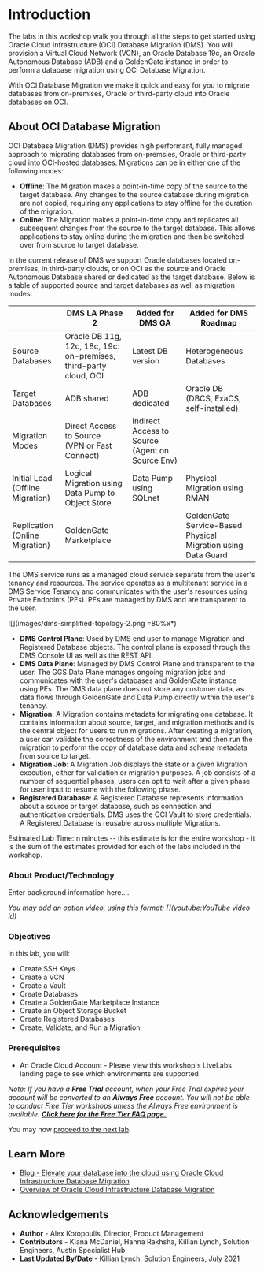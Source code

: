 # Introduction

The labs in this workshop walk you through all the steps to get started using Oracle Cloud Infrastructure (OCI) Database Migration (DMS). You will provision a Virtual Cloud Network (VCN), an Oracle Database 19c, an Oracle Autonomous Database (ADB) and a GoldenGate instance in order to perform a database migration using OCI Database Migration.

With OCI Database Migration we make it quick and easy for you to migrate databases from on-premises, Oracle or third-party cloud into Oracle databases on OCI.

## About OCI Database Migration

OCI Database Migration (DMS) provides high performant, fully managed approach to migrating databases from on-premsies, Oracle or third-party cloud into OCI-hosted databases. Migrations can be in either one of the following modes:

* **Offline**: The Migration makes a point-in-time copy of the source to the target database. Any changes to the source database during migration are not copied, requiring any applications to stay offline for the duration of the migration.
* **Online**: The Migration makes a point-in-time copy and replicates all subsequent changes from the source to the target database. This allows applications to stay online during the migration and then be switched over from source to target database.

In the current release of DMS we support Oracle databases located on-premises, in third-party clouds, or on OCI as the source and Oracle Autonomous Database shared or dedicated as the target database. Below is a table of supported source and target databases as well as migration modes:

|                  | DMS LA Phase 2 | Added for DMS GA | Added for DMS Roadmap |   
|---------------------|--------------------|-------------------|-----------------------|
| Source Databases | Oracle DB 11g, 12c, 18c, 19c: <br>on-premises, third-party cloud, OCI | Latest DB version | Heterogeneous Databases |   
| Target Databases | ADB shared | ADB dedicated | Oracle DB (DBCS, ExaCS, <br>self-installed) |   
| Migration Modes  | Direct Access to Source <br>(VPN or Fast Connect) | Indirect Access to Source <br>(Agent on Source Env) |                       |  
| Initial Load <br> (Offline Migration) | Logical Migration using <br>Data Pump to Object Store | Data Pump using SQLnet | Physical Migration using RMAN |
| Replication <br> (Online Migration) | GoldenGate Marketplace | | GoldenGate Service-Based <br>Physical Migration using <br>Data Guard |

The DMS service runs as a managed cloud service separate from the user's tenancy and resources. The service operates as a multitenant service in a DMS Service Tenancy and communicates with the user's resources using Private Endpoints (PEs). PEs are managed by DMS and are transparent to the user.

![](images/dms-simplified-topology-2.png =80%x*)

* **DMS Control Plane**: Used by DMS end user to manage Migration and Registered Database objects. The control plane is exposed through the DMS Console UI as well as the REST API.
* **DMS Data Plane**: Managed by DMS Control Plane and transparent to the user. The GGS Data Plane manages ongoing migration jobs and communicates with the user's databases and GoldenGate instance using PEs. The DMS data plane does not store any customer data, as data flows through GoldenGate and Data Pump directly within the user's tenancy.
* **Migration**: A Migration contains metadata for migrating one database. It contains information about source, target, and migration methods and is the central object for users to run migrations. After creating a migration, a user can validate the correctness of the environment and then run the migration to perform the copy of database data and schema metadata from source to target.
* **Migration Job**: A Migration Job displays the state or a given Migration execution, either for validation or migration purposes. A job consists of a number of sequential phases, users can opt to wait after a given phase for user input to resume with the following phase.
* **Registered Database**: A Registered Database represents information about a source or target database, such as connection and authentication credentials. DMS uses the OCI Vault to store credentials. A Registered Database is reusable across multiple Migrations.

Estimated Lab Time: n minutes -- this estimate is for the entire workshop - it is the sum of the estimates provided for each of the labs included in the workshop.

### About Product/Technology
Enter background information here....

*You may add an option video, using this format: [](youtube:YouTube video id)*

  [](youtube:zNKxJjkq0Pw)

### Objectives

In this lab, you will:
* Create SSH Keys
* Create a VCN
* Create a Vault
* Create Databases
* Create a GoldenGate Marketplace Instance
* Create an Object Storage Bucket
* Create Registered Databases
* Create, Validate, and Run a Migration

### Prerequisites

* An Oracle Cloud Account - Please view this workshop's LiveLabs landing page to see which environments are supported

*Note: If you have a **Free Trial** account, when your Free Trial expires your account will be converted to an **Always Free** account. You will not be able to conduct Free Tier workshops unless the Always Free environment is available. **[Click here for the Free Tier FAQ page.](https://www.oracle.com/cloud/free/faq.html)***

You may now [proceed to the next lab](#next).

## Learn More

* [Blog - Elevate your database into the cloud using Oracle Cloud Infrastructure Database Migration](https://blogs.oracle.com/dataintegration/elevate-your-database-into-the-cloud-using-oracle-cloud-infrastructure-database-migration)
* [Overview of Oracle Cloud Infrastructure Database Migration](https://docs.oracle.com/en-us/iaas/database-migration/doc/overview-oracle-cloud-infrastructure-database-migration.html)

## Acknowledgements
* **Author** - Alex Kotopoulis, Director, Product Management
* **Contributors** -  Kiana McDaniel, Hanna Rakhsha, Killian Lynch, Solution Engineers, Austin Specialist Hub
* **Last Updated By/Date** - Killian Lynch, Solution Engineers, July 2021
